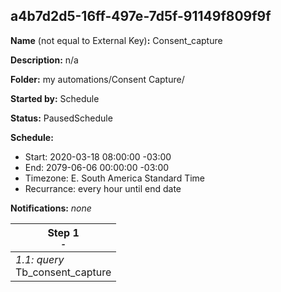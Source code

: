 ## a4b7d2d5-16ff-497e-7d5f-91149f809f9f

**Name** (not equal to External Key)**:** Consent_capture

**Description:** n/a

**Folder:** my automations/Consent Capture/

**Started by:** Schedule

**Status:** PausedSchedule

**Schedule:**

* Start: 2020-03-18 08:00:00 -03:00
* End: 2079-06-06 00:00:00 -03:00
* Timezone: E. South America Standard Time
* Recurrance: every hour until end date

**Notifications:** _none_


| Step 1<br>_<small>-</small>_ |
| --- |
| _1.1: query_<br>Tb_consent_capture |
